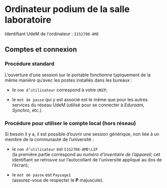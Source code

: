 # Ordinateur podium de la salle laboratoire

Identifiant UdeM de l'ordinateur&nbsp;: `I152708-AME`

## Comptes et connexion

### Procédure standard

L’ouverture d’une session sur le portable fonctionne typiquement de la même manière qu’avec les postes installés dans les bureaux&nbsp;:

- le `nom d’utilisateur` correspond à votre `UNIP`;

- le `mot de passe` qui y est associé est le même que pour les autres services du réseau UdeM (utilisé pour se connecter à *Eduroam*, *Synchro*, etc.).

### Procédure pour utiliser le compte local (hors réseau)

Si besoin il y a, il est possible d’ouvrir une session générique, non liée à un membre de la communauté de l’université&nbsp;:

- le `nom d’utilisateur` est `I152708-AME\LIP`  
(la première partie correspond au *numéro d’inventaire de l’appareil*; cet identifiant se retrouve sur l’autocollant de l’université appliqué au dos de l’écran);

- le `mot de passe` est `Paysage1`  
(assurez-vous de respecter le **P** majuscule).
